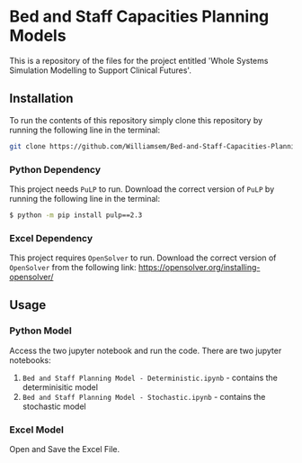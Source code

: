 # Bed and Staff Capacities Planning Models
This is a repository of the files for the project entitled 'Whole Systems Simulation Modelling to Support Clinical Futures'.

## Installation

To run the contents of this repository simply clone this repository by running the following line in the terminal:

```bash
git clone https://github.com/Williamsem/Bed-and-Staff-Capacities-Planning-Models.git
```
### Python Dependency
This project needs `PuLP` to run. Download the correct version of `PuLP` by running the following line in the terminal:

```bash
$ python -m pip install pulp==2.3
```

### Excel Dependency
This project requires `OpenSolver` to run. Download the correct version of `OpenSolver` from the following link: https://opensolver.org/installing-opensolver/

## Usage

### Python Model
Access the two jupyter notebook and run the code. There are two jupyter notebooks:
  1. `Bed and Staff Planning Model - Deterministic.ipynb` - contains the determinisitic model 
  2. `Bed and Staff Planning Model - Stochastic.ipynb` - contains the stochastic model

### Excel Model
Open and Save the Excel File. 
